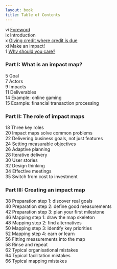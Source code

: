 ```yaml
---
layout: book
title: Table of Contents
---
```


vi [Foreword](book_foreword.html)  
ix Introduction  
x  [Giving credit where credit is due](book_credit.html)   
xi Make an impact!  
1  [Why should you care?](book_why_care.html)   

### Part I: What is an impact map?

5  Goal   
7  Actors   
9  Impacts  
11 Deliverables  
14 Example: online gaming  
15 Example: financial transaction processing  

### Part II: The role of impact maps

18 Three key roles  
20 Impact maps solve common problems  
22 Delivering business goals, not just features  
24 Setting measurable objectives  
26 Adaptive planning  
28 Iterative delivery  
30 User stories  
32 Design thinking  
34 Effective meetings  
35 Switch from cost to investment  

### Part III: Creating an impact map

38 Preparation step 1: discover real goals  
40 Preparation step 2: define good measurements  
42 Preparation step 3: plan your first milestone  
46 Mapping step 1: draw the map skeleton  
48 Mapping step 2: find alternatives  
50 Mapping step 3: identify key priorities  
52 Mapping step 4: earn or learn  
56 Fitting measurements into the map  
58 Rinse and repeat  
62 Typical organisational mistakes  
64 Typical facilitation mistakes  
66 Typical mapping mistakes  
